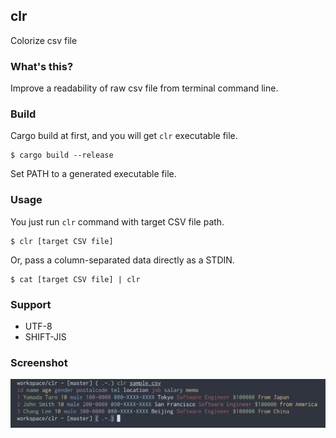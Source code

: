 ## clr

Colorize csv file

### What's this?

Improve a readability of raw csv file from terminal command line.

### Build

Cargo build at first, and you will get `clr` executable file.

```
$ cargo build --release
```

Set PATH to a generated executable file.

### Usage

You just run `clr` command with target CSV file path.

```
$ clr [target CSV file]
```

Or, pass a column-separated data directly as a STDIN.

```
$ cat [target CSV file] | clr
```

### Support

- UTF-8
- SHIFT-JIS

### Screenshot

![sample01](https://github.com/furuhama/clr/blob/master/img/sample01.png)
